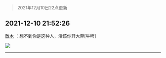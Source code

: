 > 2021年12月10日22点更新
<link rel="stylesheet" href="https://cdn.jsdelivr.net/gh/taotie6/sampleJSON@main/css/photo_show.css">
<meta name="referrer" content="no-referrer" />


 ## 2021-12-10 21:52:26 

 [㪚木](https://www.coolapk.com/feed/32040235?shareKey=M2Q4MDkwMmJhNjY5NjFiMzVkNmY~) ：想不到你是这种人，活该你开大奔[牛啤] 

<div class="album">
<img class="img-item" src="http://image.coolapk.com/feed/2021/1210/21/1081091_52b3a2ca_4342_6574_803@324x213.gif" />
</div>

 ------- 

